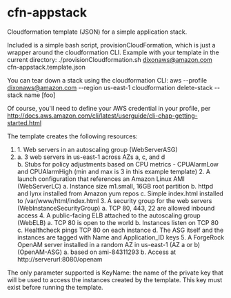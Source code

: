 # cfn-appstack
Cloudformation template (JSON) for a simple application stack.

Included is a simple bash script, provisionCloudFormation, which is just a wrapper around the cloudformation CLI.
Example with your template in the current directory:
    ./provisionCloudformation.sh dixonaws@amazon.com cfn-appstack.template.json
    
You can tear down a stack using the cloudformation CLI:
    aws --profile dixonaws@amazon.com --region us-east-1 cloudformation delete-stack --stack name [foo]
    
Of course, you'll need to define your AWS credential in your profile, per http://docs.aws.amazon.com/cli/latest/userguide/cli-chap-getting-started.html

The template creates the following resources:<ol>
<li>1. Web servers in an autoscaling group (WebServerASG)</li>
<li>a. 3 web servers in us-east-1 across AZs a, c, and d</li>
    b. Stubs for policy adjustments based on CPU metrics - CPUAlarmLow and CPUAlarmHigh (min and max is 3 in this example template)
2. A launch configuration that references an Amazon Linux AMI (WebServerLC)
    a. Instance size m1.small, 16GB root partition
    b. httpd and lynx installed from Amazon yum repos
    c. Simple index.html installed to /var/www/html/index.html
3. A security group for the web servers (WebInstanceSecurityGroup)
    a. TCP 80, 443, 22 are allowed inbound access
4. A public-facing ELB attached to the autoscaling group (WebELB)
    a. TCP 80 is open to the world
    b. Instances listen on TCP 80
    c. Healthcheck pings TCP 80 on each instance
    d. The ASG itself and the instances are tagged with Name and Application_ID keys
5. A ForgeRock OpenAM server installed in a random AZ in us-east-1 (AZ a or b) (OpenAM-ASG)
    a. based on ami-84311293
    b. Access at http://serverurl:8080/openam
    </ol>
    
The only parameter supported is KeyName: the name of the private key that will be used to access the instances created by the template. This key must exist before running the template.
